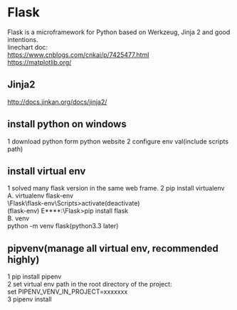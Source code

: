 # **Flask**
Flask is a microframework for Python based on Werkzeug, Jinja 2 and good intentions.  
linechart doc:  
https://www.cnblogs.com/cnkai/p/7425477.html  
https://matplotlib.org/  
## Jinja2 
http://docs.jinkan.org/docs/jinja2/  
## install python on windows
1 download python form python website
2 configure env val(include scripts path)
## install virtual env
1 solved many flask version in the same web frame.
2 pip install virtualenv  
  A. virtualenv flask-env  
  \Flask\flask-env\Scripts>activate(deactivate)  
  (flask-env) E****:\Flask>pip install flask  
  B. venv  
  python -m venv flask(python3.3 later)  
 
## pipvenv(manage all virtual env, recommended highly)
1 pip install pipenv  
2 set virtual env path in the root directory of the project:  
  set PIPENV_VENV_IN_PROJECT=xxxxxxx  
3 pipenv install   
       
  

                                
